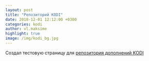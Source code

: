 ```yaml
---
layout: post
title: "Репозиторий KODI"
date: 2018-12-01 12:12:00 +0300
categories: kodi
author: vl.maksime
highlight: true
image: /img/kodi_bg.jpg
---
```

Создал тестовую страницу для [репозитория дополнений KODI](https://vlmaksime.github.io/repository.vlmaksime/)